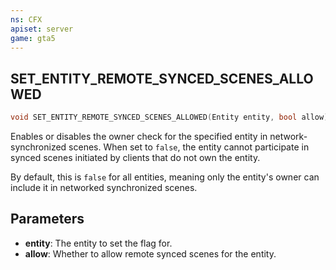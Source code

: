 ```yaml
---
ns: CFX
apiset: server
game: gta5
---
```

## SET_ENTITY_REMOTE_SYNCED_SCENES_ALLOWED

```c
void SET_ENTITY_REMOTE_SYNCED_SCENES_ALLOWED(Entity entity, bool allow);
```

Enables or disables the owner check for the specified entity in network-synchronized scenes. When set to `false`, the entity cannot participate in synced scenes initiated by clients that do not own the entity.

By default, this is `false` for all entities, meaning only the entity's owner can include it in networked synchronized scenes.

## Parameters
* **entity**: The entity to set the flag for.
* **allow**: Whether to allow remote synced scenes for the entity.
